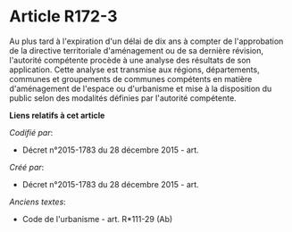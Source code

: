# Article R172-3

Au plus tard à l'expiration d'un délai de dix ans à compter de l'approbation de la directive territoriale d'aménagement ou de
sa dernière révision, l'autorité compétente procède à une analyse des résultats de son application. Cette analyse est
transmise aux régions, départements, communes et groupements de communes compétents en matière d'aménagement de l'espace ou
d'urbanisme et mise à la disposition du public selon des modalités définies par l'autorité compétente.

**Liens relatifs à cet article**

_Codifié par_:

  - Décret n°2015-1783 du 28 décembre 2015 - art.

_Créé par_:

  - Décret n°2015-1783 du 28 décembre 2015 - art.

_Anciens textes_:

  - Code de l'urbanisme - art. R*111-29 (Ab)

